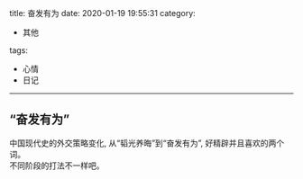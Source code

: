 title: 奋发有为
date: 2020-01-19 19:55:31
category:

- 其他

tags:

- 心情
- 日记

------

## “奋发有为”
中国现代史的外交策略变化, 从“韬光养晦”到“奋发有为”, 好精辟并且喜欢的两个词。  
不同阶段的打法不一样吧。  
